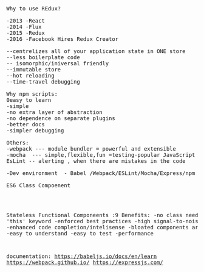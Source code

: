 <pre>
Why to use REdux?

-2013 -React
-2014 -Flux
-2015 -Redux
-2016 -Facebook Hires Redux Creator

--centrelizes all of your application state in ONE store
--less boilerplate code
-- isomorphic/iniversal friendly
--immutable store
--hot reloading
--time-travel debugging

Why npm scripts:
0easy to learn
-simple
-no extra layer of abstraction
-no dependence on separate plugins
-better docs
-simpler debugging

Others:
-webpack --- module bundler = powerful and extensible
-mocha  --- simple,flexible,fun =testing-popular JavaScript testing framework
EsLint -- alerting , when there are mistakes in the code

-Dev environment  - Babel /Webpack/ESLint/Mocha/Express/npm Scripts

ES6 Class Compoenent

<script>
var HelloWorld = React.createClass({
render:function(){ 
return ( 
<h1>Hello World</h1>
);
}
});
</script>


Stateless Functional Componeents :9  Benefits:
-no class needed
-avoid 'this' keyword
-enforced best practices
-high signal-to-noise ratio
-enhanced code completion/intelisense
-bloated components are obvious
-easy to understand
-easy to test
-performance

documentation:
https://babeljs.io/docs/en/learn
https://webpack.github.io/
https://expressjs.com/

</pre>